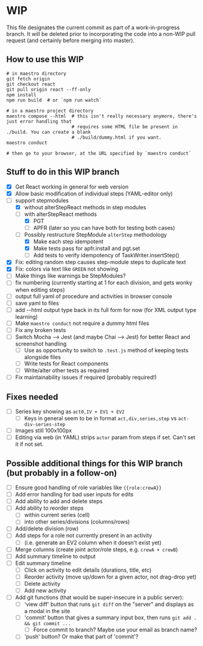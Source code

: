 WIP
===

This file designates the current commit as part of a work-in-progress branch. It will be deleted
prior to incorporating the code into a non-WIP pull request (and certainly before merging into
master).

How to use this WIP
-------------------

```
# in maestro directory
git fetch origin
git checkout react
git pull origin react --ff-only
npm install
npm run build  # or `npm run watch`

# in a maestro project directory
maestro compose --html  # this isn't really necessary anymore, there's just error handling that
                        # requires some HTML file be present in ./build. You can create a blank
                        # ./build/dummy.html if you want.
maestro conduct

# then go to your browser, at the URL specified by `maestro conduct`
```

Stuff to do in this WIP branch
------------------------------

- [x] Get React working in general for web version
- [x] Allow basic modification of individual steps (YAML-editor only)
- [ ] support stepmodules
  - [x] without alterStepReact methods in step modules
  - [ ] with alterStepReact methods
    - [x] PGT
    - [ ] APFR (later so you can have both for testing both cases)
  - [ ] Possibly restructure StepModule `alterStep` methodology
    - [x] Make each step idempotent
    - [x] Make tests pass for apfr.install and pgt.set
    - [ ] Add tests to verify idempotency of TaskWriter.insertStep()
- [x] Fix: editing random step causes step-module steps to duplicate text
- [x] Fix: colors via text like `GREEN` not showing
- [ ] Make things like warnings be StepModules?
- [ ] fix numbering (currently starting at 1 for each division, and gets wonky when editing steps)
- [ ] output full yaml of procedure and activities in browser console
- [ ] save yaml to files
- [ ] add --html output type back in its full form for now (for XML output type learning)
- [ ] Make `maestro conduct` not require a dummy html files
- [ ] Fix any broken tests
- [ ] Switch Mocha --> Jest (and maybe Chai --> Jest) for better React and screenshot handling
  - [ ] Use as opportunity to switch to `.test.js` method of keeping tests alongside files
  - [ ] Write tests for React components
  - [ ] Write/alter other tests as required
- [ ] Fix maintainability issues if required (probably required!)

Fixes needed
------------

- [ ] Series key showing as `act0,IV + EV1 + EV2`
  - [ ] Keys in general seem to be in format `act,div,series,step` vs `act-div-series-step`
- [ ] Images still 100x100px
- [ ] Editing via web (in YAML) strips `actor` param from steps if set. Can't set it if not set.

Possible additional things for this WIP branch (but probably in a follow-on)
----------------------------------------------------------------------------

- [ ] Ensure good handling of role variables like `{{role:crewA}}`
- [ ] Add error handling for bad user inputs for edits
- [ ] Add ability to add and delete steps
- [ ] Add ability to reorder steps
  - [ ] within current series (cell)
  - [ ] into other series/divisions (columns/rows)
- [ ] Add/delete division (row)
- [ ] Add steps for a role not currently present in an activity
  - [ ] (i.e. generate an EV2 column when it doesn't exist yet)
- [ ] Merge columns (create joint actor/role steps, e.g. `crewA + crewB`)
- [ ] Add summary timeline to output
- [ ] Edit summary timeline
  - [ ] Click on activity to edit details (durations, title, etc)
  - [ ] Reorder activity (move up/down for a given actor, not drag-drop yet)
  - [ ] Delete activity
  - [ ] Add new activity
- [ ] Add git functions (that would be super-insecure in a public server):
  - [ ] 'view diff' button that runs `git diff` on the "server" and displays as a modal in the site
  - [ ] 'commit' button that gives a summary input box, then runs `git add . && git commit ...`
    - [ ] Force commit to branch? Maybe use your email as branch name?
  - [ ]  'push' button? Or make that part of 'commit'?
